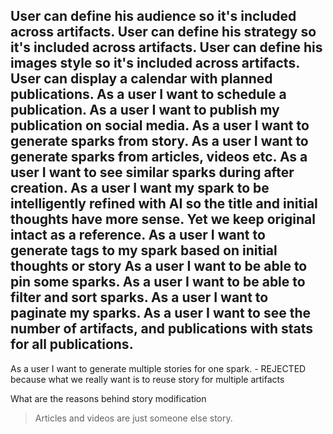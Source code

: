 User can define his audience so it's included across artifacts.
User can define his strategy so it's included across artifacts.
User can define his images style so it's included across artifacts.
User can display a calendar with planned publications.
As a user I want to schedule a publication.
As a user I want to publish my publication on social media.
As a user I want to generate sparks from story.
As a user I want to generate sparks from articles, videos etc.
As a user I want to see similar sparks during after creation.
As a user I want my spark to be intelligently refined with AI so the title and initial thoughts have more sense. Yet we keep original intact as a reference.
As a user I want to generate tags to my spark based on initial thoughts or story
As a user I want to be able to pin some sparks.
As a user I want to be able to filter and sort sparks.
As a user I want to paginate my sparks.
As a user I want to see the number of artifacts, and publications with stats for all publications. 
----
As a user I want to generate multiple stories for one spark. - REJECTED because what we really want is to reuse story for multiple artifacts


What are the reasons behind story modification

> Articles and videos are just someone else story.